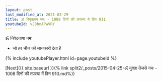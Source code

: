 ```yaml
---
layout: post
last_modified_at: 2021-03-29
title: ॐ विमुक्ताय नमः - 1008 दिनों की तपस्या में दिन 911
youtubeId: vJ8bnAPwVRY
---
```

 
 
 ॐ निवेदनाया नमः  
 
 -  जो हर चीज की जानकारी देता है 
 
  
 
  
 
 
 
 
 
 


{% include youtubePlayer.html id=page.youtubeId %}
 
[Next]({{ site.baseurl }}{% link  split2/_posts/2015-04-25-ॐ मुक्ता तेजसे नमः - 1008 दिनों की तपस्या में दिन 910.md%})
 
